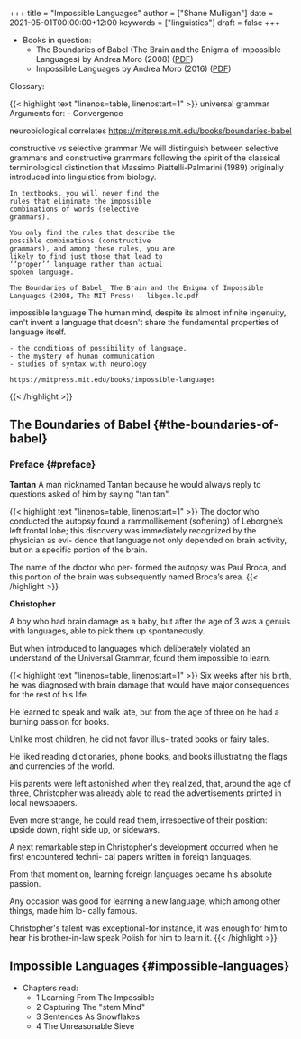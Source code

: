 +++
title = "Impossible Languages"
author = ["Shane Mulligan"]
date = 2021-05-01T00:00:00+12:00
keywords = ["linguistics"]
draft = false
+++

-   Books in question:
    -   <span class="underline">The Boundaries of Babel</span> (The Brain and the Enigma of Impossible Languages) by Andrea Moro (2008) ([PDF](http://library.lol/main/87E592008AEA168E31CA6AD1042ED582))
    -   <span class="underline">Impossible Languages</span> by Andrea Moro (2016) ([PDF](http://library.lol/main/7F0B78DC4CF12EEB6ACA926C0C859534))

Glossary:

{{< highlight text "linenos=table, linenostart=1" >}}
universal grammar
    Arguments for:
    - Convergence

neurobiological correlates
    https://mitpress.mit.edu/books/boundaries-babel

constructive vs selective grammar
    We will distinguish between selective
    grammars and constructive grammars
    following the spirit of the classical
    terminological distinction that Massimo
    Piattelli-Palmarini (1989) originally
    introduced into linguistics from biology.

    In textbooks, you will never find the
    rules that eliminate the impossible
    combinations of words (selective
    grammars).

    You only find the rules that describe the
    possible combinations (constructive
    grammars), and among these rules, you are
    likely to find just those that lead to
    ‘‘proper’’ language rather than actual
    spoken language.

    The Boundaries of Babel_ The Brain and the Enigma of Impossible Languages (2008, The MIT Press) - libgen.lc.pdf

impossible language
     The human mind, despite its almost
     infinite ingenuity, can't invent a
     language that doesn't share the
     fundamental properties of language
     itself.

    - the conditions of possibility of language.
    - the mystery of human communication
    - studies of syntax with neurology

    https://mitpress.mit.edu/books/impossible-languages
{{< /highlight >}}


## The Boundaries of Babel {#the-boundaries-of-babel}


### Preface {#preface}

<span class="underline">**Tantan**</span>
 A man nicknamed Tantan because he would always
 reply to questions asked of him by saying "tan
 tan".

{{< highlight text "linenos=table, linenostart=1" >}}
The doctor who conducted the autopsy found a
rammollisement (softening) of Leborgne’s left
frontal lobe; this discovery was immediately
recognized by the physician as evi- dence that
language not only depended on brain activity,
but on a specific portion of the brain.

The name of the doctor who per- formed the
autopsy was Paul Broca, and this portion of
the brain was subsequently named Broca’s area.
{{< /highlight >}}

<span class="underline">**Christopher**</span>

A boy who had brain damage as a baby, but
after the age of 3 was a genuis with
languages, able to pick them up spontaneously.

But when introduced to languages which
deliberately violated an understand of the
Universal Grammar, found them impossible to
learn.

{{< highlight text "linenos=table, linenostart=1" >}}
Six weeks after his birth, he was diagnosed
with brain damage that would have major
consequences for the rest of his life.

He learned to speak and walk late, but from
the age of three on he had a burning passion
for books.

Unlike most children, he did not favor illus-
trated books or fairy tales.

He liked reading dictionaries, phone books,
and books illustrating the flags and
currencies of the world.

His parents were left astonished when they
realized, that, around the age of three,
Christopher was already able to read the
advertisements printed in local newspapers.

Even more strange, he could read them,
irrespective of their position: upside down,
right side up, or sideways.

A next remarkable step in Christopher's
development occurred when he first encountered
techni- cal papers written in foreign
languages.

From that moment on, learning foreign
languages became his absolute passion.

Any occasion was good for learning a new
language, which among other things, made him
lo- cally famous.

Christopher's talent was exceptional-for
instance, it was enough for him to hear his
brother-in-law speak Polish for him to learn
it.
{{< /highlight >}}


## Impossible Languages {#impossible-languages}

-   Chapters read:
    -   1 Learning From The Impossible
    -   2 Capturing The "stem Mind"
    -   3 Sentences As Snowflakes
    -   4 The Unreasonable Sieve